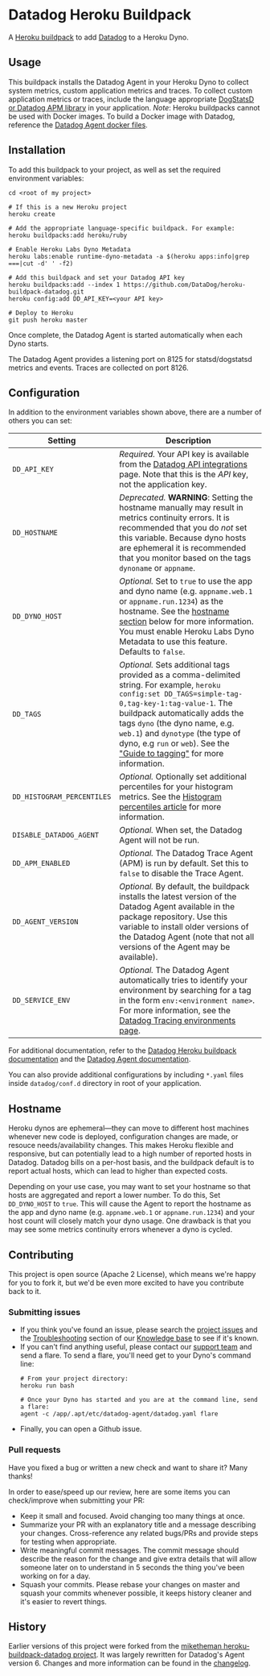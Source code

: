 Datadog Heroku Buildpack
========================

A [Heroku buildpack](https://devcenter.heroku.com/articles/buildpacks) to add [Datadog](https://www.datadoghq.com) to a Heroku Dyno.

## Usage

This buildpack installs the Datadog Agent in your Heroku Dyno to collect system metrics, custom application metrics and traces. To collect custom application metrics or traces, include the language appropriate [DogStatsD or Datadog APM library](http://docs.datadoghq.com/libraries/) in your application. *Note*: Heroku buildpacks cannot be used with Docker images. To build a Docker image with Datadog, reference the [Datadog Agent docker files](https://github.com/DataDog/datadog-agent/tree/master/Dockerfiles).

## Installation

To add this buildpack to your project, as well as set the required environment variables:

```shell
cd <root of my project>

# If this is a new Heroku project
heroku create

# Add the appropriate language-specific buildpack. For example:
heroku buildpacks:add heroku/ruby

# Enable Heroku Labs Dyno Metadata
heroku labs:enable runtime-dyno-metadata -a $(heroku apps:info|grep ===|cut -d' ' -f2)

# Add this buildpack and set your Datadog API key
heroku buildpacks:add --index 1 https://github.com/DataDog/heroku-buildpack-datadog.git
heroku config:add DD_API_KEY=<your API key>

# Deploy to Heroku
git push heroku master
```

Once complete, the Datadog Agent is started automatically when each Dyno starts.

The Datadog Agent provides a listening port on 8125 for statsd/dogstatsd metrics and events. Traces are collected on port 8126.

## Configuration

In addition to the environment variables shown above, there are a number of others you can set:

| Setting | Description|
| --- | --- |
| `DD_API_KEY` | *Required.* Your API key is available from the [Datadog API integrations](https://app.datadoghq.com/account/settings#api) page. Note that this is the *API* key, not the application key. |
| `DD_HOSTNAME` | *Deprecated.* **WARNING**: Setting the hostname manually may result in metrics continuity errors. It is recommended that you do *not* set this variable. Because dyno hosts are ephemeral it is recommended that you monitor based on the tags `dynoname` or `appname`. |
| `DD_DYNO_HOST` | *Optional.* Set to `true` to use the app and dyno name (e.g. `appname.web.1` or `appname.run.1234`) as the hostname. See the [hostname section](#hostname) below for more information. You must enable Heroku Labs Dyno Metadata to use this feature. Defaults to `false`. |
| `DD_TAGS` | *Optional.* Sets additional tags provided as a comma-delimited string. For example, `heroku config:set DD_TAGS=simple-tag-0,tag-key-1:tag-value-1`. The buildpack automatically adds the tags `dyno` (the dyno name, e.g. `web.1`) and `dynotype` (the type of dyno, e.g `run` or `web`). See the ["Guide to tagging"](http://docs.datadoghq.com/guides/tagging/) for more information. |
| `DD_HISTOGRAM_PERCENTILES` | *Optional.* Optionally set additional percentiles for your histogram metrics. See the [Histogram percentiles article](https://help.datadoghq.com/hc/en-us/articles/204588979-How-to-graph-percentiles-in-Datadog) for more information. |
| `DISABLE_DATADOG_AGENT` | *Optional.* When set, the Datadog Agent will not be run. |
| `DD_APM_ENABLED` | *Optional.* The Datadog Trace Agent (APM) is run by default. Set this to `false` to disable the Trace Agent. |
| `DD_AGENT_VERSION` | *Optional.* By default, the buildpack installs the latest version of the Datadog Agent available in the package repository. Use this variable to install older versions of the Datadog Agent (note that not all versions of the Agent may be available). |
| `DD_SERVICE_ENV` | *Optional.* The Datadog Agent automatically tries to identify your environment by searching for a tag in the form `env:<environment name>`. For more information, see the [Datadog Tracing environments page](https://docs.datadoghq.com/tracing/environments/). |

For additional documentation, refer to the [Datadog Heroku buildpack documentation](https://docs.datadoghq.com/agent/basic_agent_usage/heroku/) and the [Datadog Agent documentation](https://docs.datadoghq.com/agent/).

You can also provide additional configurations by including `*.yaml` files inside `datadog/conf.d` directory in root of your application.

## Hostname

Heroku dynos are ephemeral—they can move to different host machines whenever new code is deployed, configuration changes are made, or resouce needs/availability changes. This makes Heroku flexible and responsive, but can potentially lead to a high number of reported hosts in Datadog. Datadog bills on a per-host basis, and the buildpack default is to report actual hosts, which can lead to higher than expected costs.

Depending on your use case, you may want to set your hostname so that hosts are aggregated and report a lower number.  To do this, Set `DD_DYNO_HOST` to `true`. This will cause the Agent to report the hostname as the app and dyno name (e.g. `appname.web.1` or `appname.run.1234`) and your host count will closely match your dyno usage. One drawback is that you may see some metrics continuity errors whenever a dyno is cycled.

## Contributing

This project is open source (Apache 2 License), which means we're happy for you to fork it, but we'd be even more excited to have you contribute back to it.

### Submitting issues

* If you think you've found an issue, please search the [project issues](https://github.com/DataDog/heroku-buildpack-datadog/issues) and the [Troubleshooting](https://datadog.zendesk.com/hc/en-us/sections/200766955-Troubleshooting) section of our [Knowledge base](https://datadog.zendesk.com/hc/en-us) to see if it's known.
* If you can't find anything useful, please contact our [support team](http://docs.datadoghq.com/help/) and send a flare. To send a flare, you'll need get to your Dyno's command line:
  ```shell
  # From your project directory:
  heroku run bash

  # Once your Dyno has started and you are at the command line, send a flare:
  agent -c /app/.apt/etc/datadog-agent/datadog.yaml flare
  ```
* Finally, you can open a Github issue.

### Pull requests

Have you fixed a bug or written a new check and want to share it? Many thanks!

In order to ease/speed up our review, here are some items you can check/improve when submitting your PR:

* Keep it small and focused. Avoid changing too many things at once.
* Summarize your PR with an explanatory title and a message describing your changes. Cross-reference any related bugs/PRs and provide steps for testing when appropriate.
* Write meaningful commit messages. The commit message should describe the reason for the change and give extra details that will allow someone later on to understand in 5 seconds the thing you've been working on for a day.
* Squash your commits. Please rebase your changes on master and squash your commits whenever possible, it keeps history cleaner and it's easier to revert things.

## History

Earlier versions of this project were forked from the [miketheman heroku-buildpack-datadog project](https://github.com/miketheman/heroku-buildpack-datadog). It was largely rewritten for Datadog's Agent version 6. Changes and more information can be found in the [changelog](https://github.com/DataDog/heroku-buildpack-datadog/blob/master/CHANGELOG.md).
